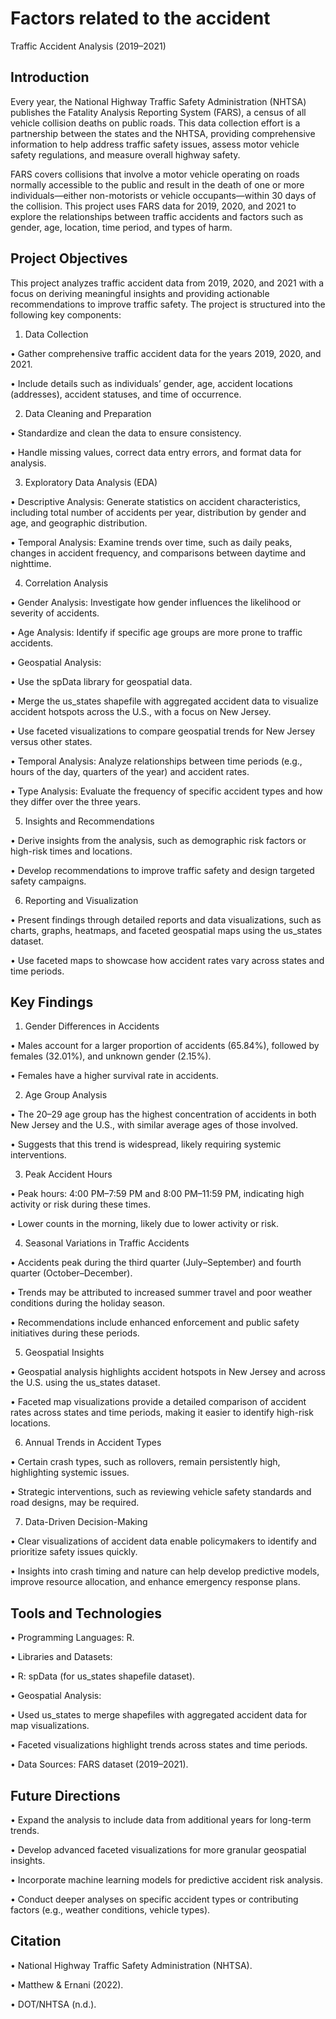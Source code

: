 # Factors related to the accident

Traffic Accident Analysis (2019–2021)


## Introduction

Every year, the National Highway Traffic Safety Administration (NHTSA) publishes the Fatality Analysis Reporting System (FARS), a census of all vehicle collision deaths on public roads. This data collection effort is a partnership between the states and the NHTSA, providing comprehensive information to help address traffic safety issues, assess motor vehicle safety regulations, and measure overall highway safety.

FARS covers collisions that involve a motor vehicle operating on roads normally accessible to the public and result in the death of one or more individuals—either non-motorists or vehicle occupants—within 30 days of the collision. This project uses FARS data for 2019, 2020, and 2021 to explore the relationships between traffic accidents and factors such as gender, age, location, time period, and types of harm.


## Project Objectives

This project analyzes traffic accident data from 2019, 2020, and 2021 with a focus on deriving meaningful insights and providing actionable recommendations to improve traffic safety. The project is structured into the following key components:
	
 1.	Data Collection
	
 •	Gather comprehensive traffic accident data for the years 2019, 2020, and 2021.
	
 •	Include details such as individuals’ gender, age, accident locations (addresses), accident statuses, and time of occurrence.
	
 2.	Data Cleaning and Preparation
	
 •	Standardize and clean the data to ensure consistency.
	
 •	Handle missing values, correct data entry errors, and format data for analysis.
	
 3.	Exploratory Data Analysis (EDA)
	
 •	Descriptive Analysis: Generate statistics on accident characteristics, including total number of accidents per year, distribution by gender and age, and geographic distribution.
	
 •	Temporal Analysis: Examine trends over time, such as daily peaks, changes in accident frequency, and comparisons between daytime and nighttime.
	
 4.	Correlation Analysis
	
 •	Gender Analysis: Investigate how gender influences the likelihood or severity of accidents.
	
 •	Age Analysis: Identify if specific age groups are more prone to traffic accidents.
	
 •	Geospatial Analysis:
	
 •	Use the spData library for geospatial data.
	
 •	Merge the us_states shapefile with aggregated accident data to visualize accident hotspots across the U.S., with a focus on New Jersey.
	
 •	Use faceted visualizations to compare geospatial trends for New Jersey versus other states.
	
 •	Temporal Analysis: Analyze relationships between time periods (e.g., hours of the day, quarters of the year) and accident rates.
	
 •	Type Analysis: Evaluate the frequency of specific accident types and how they differ over the three years.
	
 5.	Insights and Recommendations
	
 •	Derive insights from the analysis, such as demographic risk factors or high-risk times and locations.
	
 •	Develop recommendations to improve traffic safety and design targeted safety campaigns.
	
 6.	Reporting and Visualization
	
 •	Present findings through detailed reports and data visualizations, such as charts, graphs, heatmaps, and faceted geospatial maps using the us_states dataset.
	
 •	Use faceted maps to showcase how accident rates vary across states and time periods.


## Key Findings
	
 1.	Gender Differences in Accidents
	
 •	Males account for a larger proportion of accidents (65.84%), followed by females (32.01%), and unknown gender (2.15%).
	
 •	Females have a higher survival rate in accidents.
	
 2.	Age Group Analysis
	
 •	The 20–29 age group has the highest concentration of accidents in both New Jersey and the U.S., with similar average ages of those involved.
	
 •	Suggests that this trend is widespread, likely requiring systemic interventions.
	
 3.	Peak Accident Hours
	
 •	Peak hours: 4:00 PM–7:59 PM and 8:00 PM–11:59 PM, indicating high activity or risk during these times.
	
 •	Lower counts in the morning, likely due to lower activity or risk.
	
 4.	Seasonal Variations in Traffic Accidents
	
 •	Accidents peak during the third quarter (July–September) and fourth quarter (October–December).
	
 •	Trends may be attributed to increased summer travel and poor weather conditions during the holiday season.
	
 •	Recommendations include enhanced enforcement and public safety initiatives during these periods.
	
 5.	Geospatial Insights
	
 •	Geospatial analysis highlights accident hotspots in New Jersey and across the U.S. using the us_states dataset.
	
 •	Faceted map visualizations provide a detailed comparison of accident rates across states and time periods, making it easier to identify high-risk locations.
	
 6.	Annual Trends in Accident Types
	
 •	Certain crash types, such as rollovers, remain persistently high, highlighting systemic issues.
	
 •	Strategic interventions, such as reviewing vehicle safety standards and road designs, may be required.
	
 7.	Data-Driven Decision-Making
	
 •	Clear visualizations of accident data enable policymakers to identify and prioritize safety issues quickly.
	
 •	Insights into crash timing and nature can help develop predictive models, improve resource allocation, and enhance emergency response plans.


## Tools and Technologies
	
 •	Programming Languages: R.
	
 •	Libraries and Datasets:
	
 •	R: spData (for us_states shapefile dataset).
	
 •	Geospatial Analysis:
	
 •	Used us_states to merge shapefiles with aggregated accident data for map visualizations.
	
 •	Faceted visualizations highlight trends across states and time periods.
	
 •	Data Sources: FARS dataset (2019–2021).


## Future Directions
	
 •	Expand the analysis to include data from additional years for long-term trends.
	
 •	Develop advanced faceted visualizations for more granular geospatial insights.
	
 •	Incorporate machine learning models for predictive accident risk analysis.
	
 •	Conduct deeper analyses on specific accident types or contributing factors (e.g., weather conditions, vehicle types).


## Citation
	
 •	National Highway Traffic Safety Administration (NHTSA).
	
 •	Matthew & Ernani (2022).
	
 •	DOT/NHTSA (n.d.).
